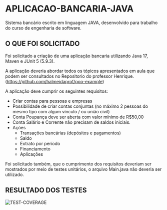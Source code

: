 # APLICACAO-BANCARIA-JAVA
Sistema bancário escrito em linguagem JAVA, desenvolvido para trabalho do curso de engenharia de software.

## O QUE FOI SOLICITADO
Foi solicitado a criação de uma aplicação bancaria utilizando Java 17, Maven e JUnit 5 (5.9.3).

A aplicação deveria abordar todos os tópicos apresentados em aula que podem ser consultados no Repositorio do professor Henrique. (https://github.com/halmeidaprof/poo-example)

A aplicação deve cumprir os seguintes requisitos:
- Criar contas para pessoas e empresas
- Possibilidade de criar contas conjuntas (no máximo 2 pessoas do mesmo tipo com algum vínculo / ou união civil)
- Conta Poupança deve ser aberta com valor mínimo de R$50,00
- Conta Salário e Corrente não precisam de saldos iniciais.
- Ações
  - Transações bancárias (depósitos e pagamentos)
  - Saldo
  - Extrato por período
  - Financiamento
  - Aplicações

Foi solicitado também, que o cumprimento dos requisitos deveriam ser mostrados por meio de testes unitários, o arquivo Main.java não deveria ser utilizado.

## RESULTADO DOS TESTES
![TEST-COVERAGE](https://github.com/B0nam/APLICACAO-BANCARIA-JAVA/assets/85623265/b08d5660-7e68-4b69-b2a6-3719bd00b738)
